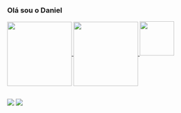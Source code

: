 ### Olá sou o Daniel
 <div>
  <a href="https://github.com/danielguirra">
  <img align= "center"  height="150em" src="https://github-readme-stats.vercel.app/api?username=danielguirra&show_icons=true&theme=dark&include_all_commits=true&count_private=true"/>
  <img align="center" height="150em" src="https://github-readme-stats.vercel.app/api/top-langs/?username=danielguirra&layout=compact&langs_count=7&theme=dark"/>
    <img align="rigth" align="center" height="80em" src="https://media2.giphy.com/media/j6j2OoaSRsqmk/giphy.gif?cid=790b7611900a30bbdff633bbc8eb604445da0c172928ec8b&rid=giphy.gif&ct=g"/>
</div>

##
  <div>
    <div>
      <a href="https://www.linkedin.com/in/daniel-sosthenes-guirra-34405b207/" target="_blank"><img src="https://img.shields.io/badge/LinkedIn-0077B5?style=for-the-badge&logo=linkedin&logoColor=white" target="_blank"></a> 
        <a href="https://discord.gg/QujfHqdUDg" target="_blank"><img src="https://img.shields.io/badge/Discord-7289DA?style=for-the-badge&logo=discord&logoColor=white" target="_blank"></a> 
          </div>
  </div>

